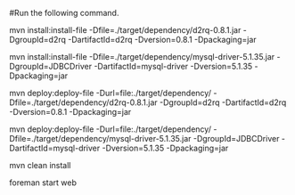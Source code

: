 #Run the following command.

mvn install:install-file -Dfile=./target/dependency/d2rq-0.8.1.jar -DgroupId=d2rq -DartifactId=d2rq -Dversion=0.8.1 -Dpackaging=jar

mvn install:install-file -Dfile=./target/dependency/mysql-driver-5.1.35.jar -DgroupId=JDBCDriver -DartifactId=mysql-driver -Dversion=5.1.35 -Dpackaging=jar

mvn deploy:deploy-file -Durl=file:./target/dependency/ -Dfile=./target/dependency/d2rq-0.8.1.jar -DgroupId=d2rq -DartifactId=d2rq -Dversion=0.8.1 -Dpackaging=jar

mvn deploy:deploy-file -Durl=file:./target/dependency/ -Dfile=./target/dependency/mysql-driver-5.1.35.jar -DgroupId=JDBCDriver -DartifactId=mysql-driver -Dversion=5.1.35 -Dpackaging=jar

mvn clean install

foreman start web
